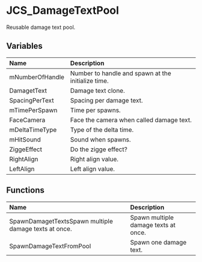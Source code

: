 # JCS_DamageTextPool

Reusable damage text pool.

## Variables

| Name            | Description                                        |
|:----------------|:---------------------------------------------------|
| mNumberOfHandle | Number to handle and spawn at the initialize time. |
| DamagetText     | Damage text clone.                                 |
| SpacingPerText  | Spacing per damage text.                           |
| mTimePerSpawn   | Time per spawns.                                   |
| FaceCamera      | Face the camera when called damage text.           |
| mDeltaTimeType  | Type of the delta time.                            |
| mHitSound       | Sound when spawns.                                 |
| ZiggeEffect     | Do the zigge effect?                               |
| RightAlign      | Right align value.                                 |
| LeftAlign       | Left align value.                                  |

## Functions

| Name                                                  | Description                          |
|:------------------------------------------------------|:-------------------------------------|
| SpawnDamagetTextsSpawn multiple damage texts at once. | Spawn multiple damage texts at once. |
| SpawnDamageTextFromPool                               | Spawn one damage text.               |
